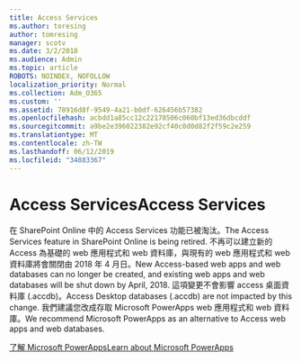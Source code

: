 ```yaml
---
title: Access Services
ms.author: toresing
author: tomresing
manager: scotv
ms.date: 3/2/2018
ms.audience: Admin
ms.topic: article
ROBOTS: NOINDEX, NOFOLLOW
localization_priority: Normal
ms.collection: Adm_O365
ms.custom: ''
ms.assetid: 78916d8f-9549-4a21-b0df-626456b57382
ms.openlocfilehash: acbdd1a85cc12c22178506c060bf13ed36dbcddf
ms.sourcegitcommit: a9be2e396022382e92cf40c0d0d82f2f59c2e259
ms.translationtype: MT
ms.contentlocale: zh-TW
ms.lasthandoff: 06/12/2019
ms.locfileid: "34883367"
---
```

# <a name="access-services"></a><span data-ttu-id="74019-102">Access Services</span><span class="sxs-lookup"><span data-stu-id="74019-102">Access Services</span></span>

<span data-ttu-id="74019-103">在 SharePoint Online 中的 Access Services 功能已被淘汰。</span><span class="sxs-lookup"><span data-stu-id="74019-103">The Access Services feature in SharePoint Online is being retired.</span></span> <span data-ttu-id="74019-104">不再可以建立新的 Access 為基礎的 web 應用程式和 web 資料庫，與現有的 web 應用程式和 web 資料庫將會關閉由 2018 年 4 月日。</span><span class="sxs-lookup"><span data-stu-id="74019-104">New Access-based web apps and web databases can no longer be created, and existing web apps and web databases will be shut down by April, 2018.</span></span> <span data-ttu-id="74019-105">這項變更不會影響 access 桌面資料庫 (.accdb)。</span><span class="sxs-lookup"><span data-stu-id="74019-105">Access Desktop databases (.accdb) are not impacted by this change.</span></span> <span data-ttu-id="74019-106">我們建議您改成存取 Microsoft PowerApps web 應用程式和 web 資料庫。</span><span class="sxs-lookup"><span data-stu-id="74019-106">We recommend Microsoft PowerApps as an alternative to Access web apps and web databases.</span></span> 
  
[<span data-ttu-id="74019-107">了解 Microsoft PowerApps</span><span class="sxs-lookup"><span data-stu-id="74019-107">Learn about Microsoft PowerApps</span></span>](https://powerapps.microsoft.com/)
  